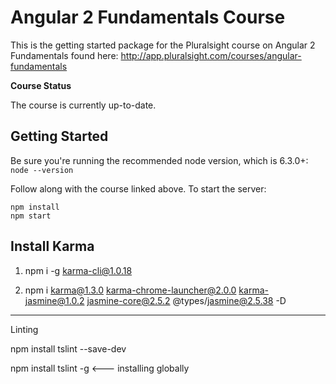 Angular 2 Fundamentals Course
========================
This is the getting started package for the Pluralsight course on Angular 2 Fundamentals found here: http://app.pluralsight.com/courses/angular-fundamentals

**Course Status**

The course is currently up-to-date.


Getting Started
---------------
Be sure you're running the recommended node version, which is 6.3.0+: `node --version`

Follow along with the course linked above. To start the server:

```
npm install
npm start
```


Install Karma
--------------------------------
1. npm i -g karma-cli@1.0.18


2. npm i karma@1.3.0 karma-chrome-launcher@2.0.0 karma-jasmine@1.0.2 jasmine-core@2.5.2 @types/jasmine@2.5.38 -D



---------------------------

Linting

npm install tslint --save-dev

npm install tslint -g  <--- installing globally


